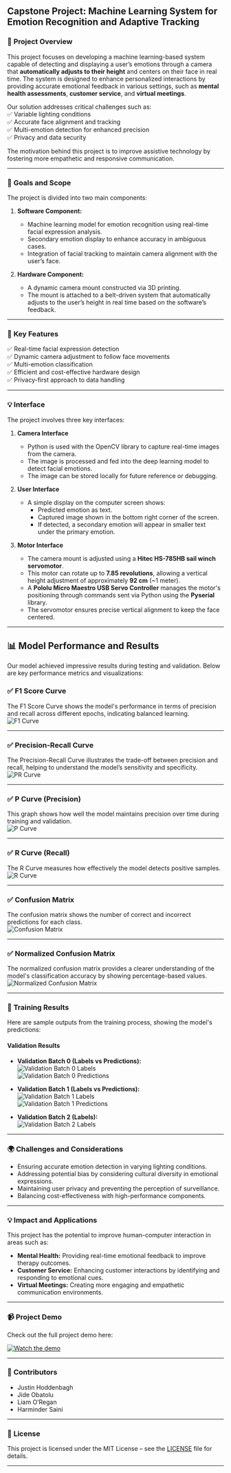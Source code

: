 ## Capstone Project: Machine Learning System for Emotion Recognition and Adaptive Tracking

### 📌 **Project Overview**  
This project focuses on developing a machine learning-based system capable of detecting and displaying a user’s emotions through a camera that **automatically adjusts to their height** and centers on their face in real time. The system is designed to enhance personalized interactions by providing accurate emotional feedback in various settings, such as **mental health assessments**, **customer service**, and **virtual meetings**.  

Our solution addresses critical challenges such as:  
✅ Variable lighting conditions  
✅ Accurate face alignment and tracking  
✅ Multi-emotion detection for enhanced precision  
✅ Privacy and data security  

The motivation behind this project is to improve assistive technology by fostering more empathetic and responsive communication.  

---

### 🎯 **Goals and Scope**  
The project is divided into two main components:  

1. **Software Component:**  
   - Machine learning model for emotion recognition using real-time facial expression analysis.  
   - Secondary emotion display to enhance accuracy in ambiguous cases.  
   - Integration of facial tracking to maintain camera alignment with the user’s face.  

2. **Hardware Component:**  
   - A dynamic camera mount constructed via 3D printing.  
   - The mount is attached to a belt-driven system that automatically adjusts to the user’s height in real time based on the software’s feedback.  

---

### 🚀 **Key Features**  
✅ Real-time facial expression detection  
✅ Dynamic camera adjustment to follow face movements  
✅ Multi-emotion classification  
✅ Efficient and cost-effective hardware design  
✅ Privacy-first approach to data handling  

---

### 💡 **Interface**  
The project involves three key interfaces:  

1. **Camera Interface**  
   - Python is used with the OpenCV library to capture real-time images from the camera.  
   - The image is processed and fed into the deep learning model to detect facial emotions.  
   - The image can be stored locally for future reference or debugging.  

2. **User Interface**  
   - A simple display on the computer screen shows:  
     - Predicted emotion as text.  
     - Captured image shown in the bottom right corner of the screen.  
     - If detected, a secondary emotion will appear in smaller text under the primary emotion.  

3. **Motor Interface**  
   - The camera mount is adjusted using a **Hitec HS-785HB sail winch servomotor**.  
   - This motor can rotate up to **7.85 revolutions**, allowing a vertical height adjustment of approximately **92 cm** (~1 meter).  
   - A **Pololu Micro Maestro USB Servo Controller** manages the motor's positioning through commands sent via Python using the **Pyserial** library.  
   - The servomotor ensures precise vertical alignment to keep the face centered.  

---

## 📊 **Model Performance and Results**  
Our model achieved impressive results during testing and validation. Below are key performance metrics and visualizations:  

### ✅ **F1 Score Curve**  
The F1 Score Curve shows the model's performance in terms of precision and recall across different epochs, indicating balanced learning.  
![F1 Curve](https://raw.githubusercontent.com/Harminder13/Capstone-Project/main/Model%233_YoloV11s_Dataset%232/F1_curve.png)  

---

### ✅ **Precision-Recall Curve**  
The Precision-Recall Curve illustrates the trade-off between precision and recall, helping to understand the model’s sensitivity and specificity.  
![PR Curve](https://raw.githubusercontent.com/Harminder13/Capstone-Project/main/Model%233_YoloV11s_Dataset%232/PR_curve.png)  

---

### ✅ **P Curve (Precision)**  
This graph shows how well the model maintains precision over time during training and validation.  
![P Curve](https://raw.githubusercontent.com/Harminder13/Capstone-Project/main/Model%233_YoloV11s_Dataset%232/P_curve.png)  

---

### ✅ **R Curve (Recall)**  
The R Curve measures how effectively the model detects positive samples.  
![R Curve](https://raw.githubusercontent.com/Harminder13/Capstone-Project/main/Model%233_YoloV11s_Dataset%232/R_curve.png)  

---

### ✅ **Confusion Matrix**  
The confusion matrix shows the number of correct and incorrect predictions for each class.  
![Confusion Matrix](https://raw.githubusercontent.com/Harminder13/Capstone-Project/main/Model%233_YoloV11s_Dataset%232/confusion_matrix.png)  

---

### ✅ **Normalized Confusion Matrix**  
The normalized confusion matrix provides a clearer understanding of the model's classification accuracy by showing percentage-based values.  
![Normalized Confusion Matrix](https://raw.githubusercontent.com/Harminder13/Capstone-Project/main/Model%233_YoloV11s_Dataset%232/confusion_matrix_normalized.png)  

---

### 🎯 **Training Results**  
Here are sample outputs from the training process, showing the model's predictions:

#### **Validation Results**  
- **Validation Batch 0 (Labels vs Predictions):**  
![Validation Batch 0 Labels](https://raw.githubusercontent.com/Harminder13/Capstone-Project/main/Model%233_YoloV11s_Dataset%232/val_batch0_labels.jpg)  
![Validation Batch 0 Predictions](https://raw.githubusercontent.com/Harminder13/Capstone-Project/main/Model%233_YoloV11s_Dataset%232/val_batch0_pred.jpg)  

- **Validation Batch 1 (Labels vs Predictions):**  
![Validation Batch 1 Labels](https://raw.githubusercontent.com/Harminder13/Capstone-Project/main/Model%233_YoloV11s_Dataset%232/val_batch1_labels.jpg)  
![Validation Batch 1 Predictions](https://raw.githubusercontent.com/Harminder13/Capstone-Project/main/Model%233_YoloV11s_Dataset%232/val_batch1_pred.jpg)  

- **Validation Batch 2 (Labels):**  
![Validation Batch 2 Labels](https://raw.githubusercontent.com/Harminder13/Capstone-Project/main/Model%233_YoloV11s_Dataset%232/val_batch2_labels.jpg)  

---

### 🌍 **Challenges and Considerations**  
- Ensuring accurate emotion detection in varying lighting conditions.  
- Addressing potential bias by considering cultural diversity in emotional expressions.  
- Maintaining user privacy and preventing the perception of surveillance.  
- Balancing cost-effectiveness with high-performance components.  

---

### 💡 **Impact and Applications**  
This project has the potential to improve human-computer interaction in areas such as:  
- **Mental Health:** Providing real-time emotional feedback to improve therapy outcomes.  
- **Customer Service:** Enhancing customer interactions by identifying and responding to emotional cues.  
- **Virtual Meetings:** Creating more engaging and empathetic communication environments.  

---

### 📹 **Project Demo**  
Check out the full project demo here:  

[![Watch the demo](https://img.youtube.com/vi/nWPFgpKB1sE/0.jpg)](https://www.youtube.com/watch?v=nWPFgpKB1sE)  


---

### 👥 **Contributors**  
- Justin Hoddenbagh
- Jide Obatolu
- Liam O’Regan
- Harminder Saini 

---
### 📄 **License**  
This project is licensed under the MIT License – see the [LICENSE](LICENSE) file for details.  

---


